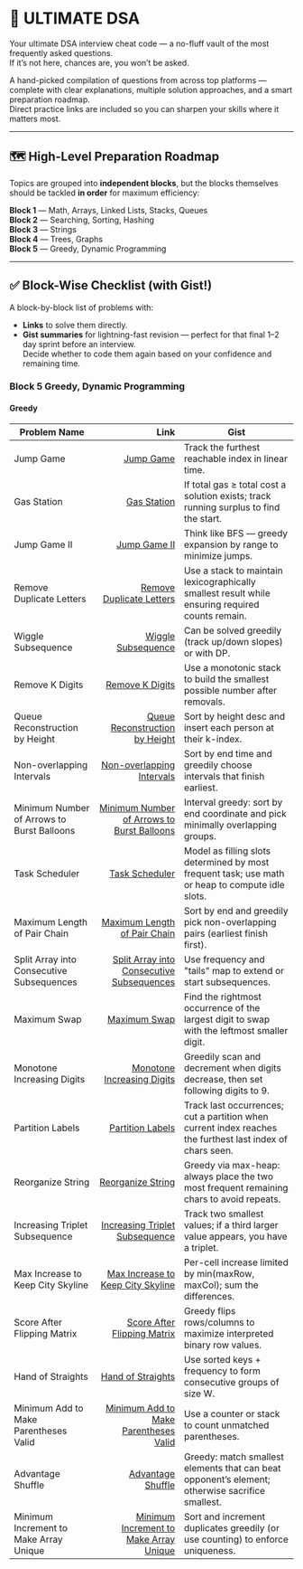 # 🚀 ULTIMATE DSA
Your ultimate DSA interview cheat code — a no-fluff vault of the most frequently asked questions.  
If it’s not here, chances are, you won’t be asked.

A hand-picked compilation of questions from across top platforms — complete with clear explanations, multiple solution approaches, and a smart preparation roadmap.  
Direct practice links are included so you can sharpen your skills where it matters most.

---

## 🗺 High-Level Preparation Roadmap
Topics are grouped into **independent blocks**, but the blocks themselves should be tackled **in order** for maximum efficiency:

**Block 1** — Math, Arrays, Linked Lists, Stacks, Queues  
**Block 2** — Searching, Sorting, Hashing  
**Block 3** — Strings  
**Block 4** — Trees, Graphs  
**Block 5** — Greedy, Dynamic Programming  

---

## ✅ Block-Wise Checklist (with Gist!)
A block-by-block list of problems with:
- **Links** to solve them directly.
- **Gist summaries** for lightning-fast revision — perfect for that final 1–2 day sprint before an interview.  
Decide whether to code them again based on your confidence and remaining time.

### Block 5 Greedy, Dynamic Programming
#### Greedy

| Problem Name | Link | Gist |
|---|---:|---|
| Jump Game | [Jump Game](https://leetcode.com/problems/jump-game/) | Track the furthest reachable index in linear time. |
| Gas Station | [Gas Station](https://leetcode.com/problems/gas-station/) | If total gas ≥ total cost a solution exists; track running surplus to find the start. |
| Jump Game II | [Jump Game II](https://leetcode.com/problems/jump-game-ii/) | Think like BFS — greedy expansion by range to minimize jumps. |
| Remove Duplicate Letters | [Remove Duplicate Letters](https://leetcode.com/problems/remove-duplicate-letters/) | Use a stack to maintain lexicographically smallest result while ensuring required counts remain. |
| Wiggle Subsequence | [Wiggle Subsequence](https://leetcode.com/problems/wiggle-subsequence/) | Can be solved greedily (track up/down slopes) or with DP. |
| Remove K Digits | [Remove K Digits](https://leetcode.com/problems/remove-k-digits/) | Use a monotonic stack to build the smallest possible number after removals. |
| Queue Reconstruction by Height | [Queue Reconstruction by Height](https://leetcode.com/problems/queue-reconstruction-by-height/) | Sort by height desc and insert each person at their k-index. |
| Non-overlapping Intervals | [Non-overlapping Intervals](https://leetcode.com/problems/non-overlapping-intervals/) | Sort by end time and greedily choose intervals that finish earliest. |
| Minimum Number of Arrows to Burst Balloons | [Minimum Number of Arrows to Burst Balloons](https://leetcode.com/problems/minimum-number-of-arrows-to-burst-balloons/) | Interval greedy: sort by end coordinate and pick minimally overlapping groups. |
| Task Scheduler | [Task Scheduler](https://leetcode.com/problems/task-scheduler/) | Model as filling slots determined by most frequent task; use math or heap to compute idle slots. |
| Maximum Length of Pair Chain | [Maximum Length of Pair Chain](https://leetcode.com/problems/maximum-length-of-pair-chain/) | Sort by end and greedily pick non-overlapping pairs (earliest finish first). |
| Split Array into Consecutive Subsequences | [Split Array into Consecutive Subsequences](https://leetcode.com/problems/split-array-into-consecutive-subsequences/) | Use frequency and "tails" map to extend or start subsequences. |
| Maximum Swap | [Maximum Swap](https://leetcode.com/problems/maximum-swap/) | Find the rightmost occurrence of the largest digit to swap with the leftmost smaller digit. |
| Monotone Increasing Digits | [Monotone Increasing Digits](https://leetcode.com/problems/monotone-increasing-digits/) | Greedily scan and decrement when digits decrease, then set following digits to 9. |
| Partition Labels | [Partition Labels](https://leetcode.com/problems/partition-labels/) | Track last occurrences; cut a partition when current index reaches the furthest last index of chars seen. |
| Reorganize String | [Reorganize String](https://leetcode.com/problems/reorganize-string/) | Greedy via max-heap: always place the two most frequent remaining chars to avoid repeats. |
| Increasing Triplet Subsequence | [Increasing Triplet Subsequence](https://leetcode.com/problems/increasing-triplet-subsequence/) | Track two smallest values; if a third larger value appears, you have a triplet. |
| Max Increase to Keep City Skyline | [Max Increase to Keep City Skyline](https://leetcode.com/problems/max-increase-to-keep-city-skyline/) | Per-cell increase limited by min(maxRow, maxCol); sum the differences. |
| Score After Flipping Matrix | [Score After Flipping Matrix](https://leetcode.com/problems/score-after-flipping-matrix/) | Greedy flips rows/columns to maximize interpreted binary row values. |
| Hand of Straights | [Hand of Straights](https://leetcode.com/problems/hand-of-straights/) | Use sorted keys + frequency to form consecutive groups of size W. |
| Minimum Add to Make Parentheses Valid | [Minimum Add to Make Parentheses Valid](https://leetcode.com/problems/minimum-add-to-make-parentheses-valid/) | Use a counter or stack to count unmatched parentheses. |
| Advantage Shuffle | [Advantage Shuffle](https://leetcode.com/problems/advantage-shuffle/) | Greedy: match smallest elements that can beat opponent’s element; otherwise sacrifice smallest. |
| Minimum Increment to Make Array Unique | [Minimum Increment to Make Array Unique](https://leetcode.com/problems/minimum-increment-to-make-array-unique/) | Sort and increment duplicates greedily (or use counting) to enforce uniqueness. |
